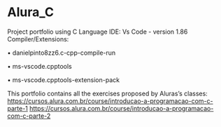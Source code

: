 # Alura_C
Project portfolio using C Language
IDE: Vs Code - version 1.86
Compiler/Extensions:

•	danielpinto8zz6.c-cpp-compile-run

•	ms-vscode.cpptools

•	ms-vscode.cpptools-extension-pack


This portfolio contains all the exercises proposed by Aluras’s classes:
https://cursos.alura.com.br/course/introducao-a-programacao-com-c-parte-1
https://cursos.alura.com.br/course/introducao-a-programacao-com-c-parte-2
